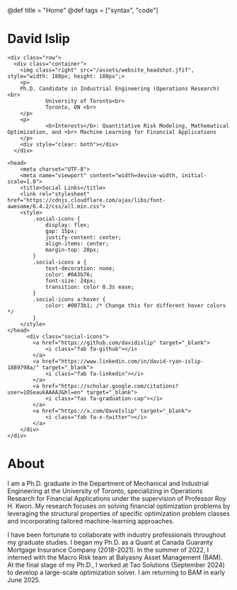 @def title = "Home"
@def tags = ["syntax", "code"]

# David Islip
~~~
<div class="row">
  <div class="container">
    <img class="right" src="/assets/website_headshot.jfif", style="width: 180px; height: 180px";>
    <p>
    Ph.D. Candidate in Industrial Engineering (Operations Research) <br>
            University of Toronto<br>
            Toronto, ON <br>
    </p>
    <p>
            <b>Interests</b>: Quantitative Risk Modeling, Mathematical Optimization, and <br> Machine Learning for Financial Applications
    </p>
    <div style="clear: both"></div>      
  </div>
~~~

~~~
<head>
    <meta charset="UTF-8">
    <meta name="viewport" content="width=device-width, initial-scale=1.0">
    <title>Social Links</title>
    <link rel="stylesheet" href="https://cdnjs.cloudflare.com/ajax/libs/font-awesome/6.4.2/css/all.min.css">
    <style>
        .social-icons {
            display: flex;
            gap: 15px;
            justify-content: center;
            align-items: center;
            margin-top: 20px;
        }
        .social-icons a {
            text-decoration: none;
            color: #0A3b76;
            font-size: 24px;
            transition: color 0.3s ease;
        }
        .social-icons a:hover {
            color: #0073b1; /* Change this for different hover colors */
        }
    </style>
</head>
      <div class="social-icons">
        <a href="https://github.com/davidislip" target="_blank">
            <i class="fab fa-github"></i>
        </a>
        <a href="https://www.linkedin.com/in/david-ryan-islip-1889798a/" target="_blank">
            <i class="fab fa-linkedin"></i>
        </a>
        <a href="https://scholar.google.com/citations?user=1OSeaukAAAAJ&hl=en" target="_blank">
            <i class="fas fa-graduation-cap"></i>
        </a>
        <a href="https://x.com/DaveIslip" target="_blank">
            <i class="fab fa-x-twitter"></i>
        </a>
    </div>
</div>
~~~

# About
I am a Ph.D. graduate in the Department of Mechanical and Industrial Engineering at the University of Toronto, specializing in Operations Research for Financial Applications under the supervision of Professor Roy H. Kwon. My research focuses on solving financial optimization problems by leveraging the structural properties of specific optimization problem classes and incorporating tailored machine-learning approaches. 

I have been fortunate to collaborate with industry professionals throughout my graduate studies. I began my Ph.D. as a Quant at Canada Guaranty Mortgage Insurance Company (2018–2021). In the summer of 2022, I interned with the Macro Risk team at Balyasny Asset Management (BAM). At the final stage of my Ph.D., I worked at Tao Solutions (September 2024) to develop a large-scale optimization solver. I am returning to BAM in early June 2025. 


